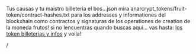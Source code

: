 Tus causas y tu maistro billeteria el bos...json 
mira     anarcrypt_tokens/fruit-token/contract-hashes.txt para los addresses 
y informationes del blockxhain como contractos y signaturas de los operationes de creation de la moneda frutos!
si no lencuentras quando buscas aqui... vas hasta:
[los  token billeterias y infos](https://github.com/RastaDjuss/anarcrypt_tokens/new/main/fruit-token/contrac-hashes.txt) 
y voila!

/
